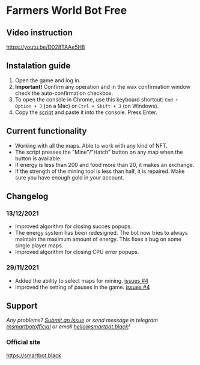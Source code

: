 # Farmers World Bot Free

## Video instruction

https://youtu.be/D028TAAe5H8

## Instalation guide

1. Open the game and log in.
2. **Important!** Confirm any operation and in the wax confirmation window check the auto-confirmation checkbox.
3. To open the console in Chrome, use this keyboard shortcut: `Cmd + Option + J` (on a Mac) or `Ctrl + Shift + J` (on Windows).
4. Copy the [script](https://github.com/SmartBotBlack/farmers-world-bot/blob/master/index.js) and paste it into the console. Press Enter.

## Current functionality

- Working with all the maps. Able to work with any kind of NFT.
- The script presses the "Mine"/"Hatch" button on any map when the button is available.
- If energy is less than 200 and food more than 20, it makes an exchange.
- If the strength of the mining tool is less than half, it is repaired. Make sure you have enough gold in your account.

## Changelog

### 13/12/2021

- Improved algorithm for closing succes popups.
- The energy system has been redesigned. The bot now tries to always maintain the maximum amount of energy. This fixes a bug on some single player maps.
- Improved algorithm for closing CPU error popups.

### 29/11/2021

- Added the ability to select maps for mining. [issues #4](https://github.com/SmartBotBlack/farmers-world-bot/issues/4)
- Improved the setting of pauses in the game. [issues #4](https://github.com/SmartBotBlack/farmers-world-bot/issues/4)

## Support

_Any problems? [Submit an issue](https://github.com/SmartBotBlack/farmers-world-bot/issues/new) or send message in telegram [@smartbotofficial](https://t.me/smartbotofficial) or email [hello@smartbot.black](hello@smartbot.black)!_

### Official site

https://smartbot.black
